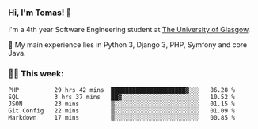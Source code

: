 ### Hi, I'm Tomas! 👋

I'm a 4th year Software Engineering student at [The University of Glasgow](https://gla.ac.uk).

   :bookmark_tabs: My main experience lies in Python 3, Django 3, PHP, Symfony and core Java.

### :man_technologist: This week:

<!--START_SECTION:waka-->
```text
PHP          29 hrs 42 mins  █████████████████████▓░░░   86.28 % 
SQL          3 hrs 37 mins   ██▓░░░░░░░░░░░░░░░░░░░░░░   10.52 % 
JSON         23 mins         ▒░░░░░░░░░░░░░░░░░░░░░░░░   01.15 % 
Git Config   22 mins         ▒░░░░░░░░░░░░░░░░░░░░░░░░   01.09 % 
Markdown     17 mins         ▒░░░░░░░░░░░░░░░░░░░░░░░░   00.85 % 
```
<!--END_SECTION:waka-->
